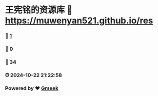 # 王宪铭的资源库 :link: https://muwenyan521.github.io/res 
### :page_facing_up: [1](https://muwenyan521.github.io/res/tag.html) 
### :speech_balloon: 0 
### :hibiscus: 34 
### :alarm_clock: 2024-10-22 21:22:58 
### Powered by :heart: [Gmeek](https://github.com/Meekdai/Gmeek)
